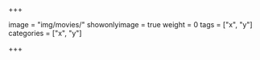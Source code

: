 +++

image = "img/movies/"
showonlyimage = true
weight = 0
tags = ["x", "y"]
categories = ["x", "y"]

+++